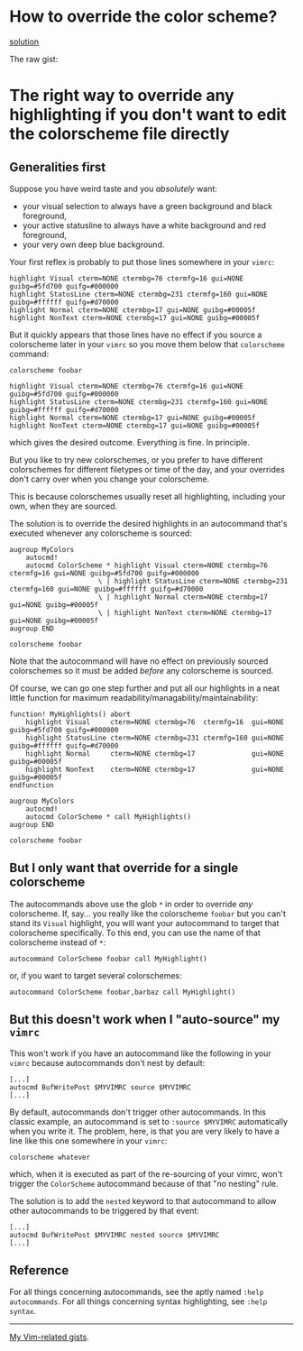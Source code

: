 # How to override the color scheme?
[solution](https://gist.github.com/romainl/379904f91fa40533175dfaec4c833f2f)

The raw gist:
# The right way to override any highlighting if you don't want to edit the colorscheme file directly

## Generalities first

Suppose you have weird taste and you *absolutely* want:

* your visual selection to always have a green background and black foreground,
* your active statusline to always have a white background and red foreground,
* your very own deep blue background.

Your first reflex is probably to put those lines somewhere in your `vimrc`:

    highlight Visual cterm=NONE ctermbg=76 ctermfg=16 gui=NONE guibg=#5fd700 guifg=#000000
    highlight StatusLine cterm=NONE ctermbg=231 ctermfg=160 gui=NONE guibg=#ffffff guifg=#d70000
    highlight Normal cterm=NONE ctermbg=17 gui=NONE guibg=#00005f
    highlight NonText cterm=NONE ctermbg=17 gui=NONE guibg=#00005f

But it quickly appears that those lines have no effect if you source a colorscheme later in your `vimrc` so you move them below that `colorscheme` command:

    colorscheme foobar

    highlight Visual cterm=NONE ctermbg=76 ctermfg=16 gui=NONE guibg=#5fd700 guifg=#000000
    highlight StatusLine cterm=NONE ctermbg=231 ctermfg=160 gui=NONE guibg=#ffffff guifg=#d70000
    highlight Normal cterm=NONE ctermbg=17 gui=NONE guibg=#00005f
    highlight NonText cterm=NONE ctermbg=17 gui=NONE guibg=#00005f

which gives the desired outcome. Everything is fine. In principle.

But you like to try new colorschemes, or you prefer to have different colorschemes for different filetypes or time of the day, and your overrides don't carry over when you change your colorscheme.

This is because colorschemes usually reset all highlighting, including your own, when they are sourced.

The solution is to override the desired highlights in an autocommand that's executed whenever any colorscheme is sourced:

    augroup MyColors
        autocmd!
        autocmd ColorScheme * highlight Visual cterm=NONE ctermbg=76 ctermfg=16 gui=NONE guibg=#5fd700 guifg=#000000
                          \ | highlight StatusLine cterm=NONE ctermbg=231 ctermfg=160 gui=NONE guibg=#ffffff guifg=#d70000
                          \ | highlight Normal cterm=NONE ctermbg=17 gui=NONE guibg=#00005f
                          \ | highlight NonText cterm=NONE ctermbg=17 gui=NONE guibg=#00005f
    augroup END

    colorscheme foobar

Note that the autocommand will have no effect on previously sourced colorschemes so it must be added *before* any colorscheme is sourced.

Of course, we can go one step further and put all our highlights in a neat little function for maximum readability/managability/maintainability:

    function! MyHighlights() abort
        highlight Visual     cterm=NONE ctermbg=76  ctermfg=16  gui=NONE guibg=#5fd700 guifg=#000000
        highlight StatusLine cterm=NONE ctermbg=231 ctermfg=160 gui=NONE guibg=#ffffff guifg=#d70000
        highlight Normal     cterm=NONE ctermbg=17              gui=NONE guibg=#00005f
        highlight NonText    cterm=NONE ctermbg=17              gui=NONE guibg=#00005f
    endfunction

    augroup MyColors
        autocmd!
        autocmd ColorScheme * call MyHighlights()
    augroup END

    colorscheme foobar

## But I only want that override for a single colorscheme

The autocommands above use the glob `*` in order to override *any* colorscheme. If, say… you really like the colorscheme `foobar` but you can't stand its `Visual` highlight, you will want your autocommand to target that colorscheme specifically. To this end, you can use the name of that colorscheme instead of `*`:

    autocommand ColorScheme foobar call MyHighlight()

or, if you want to target several colorschemes:

    autocommand ColorScheme foobar,barbaz call MyHighlight()

## But this doesn't work when I "auto-source" my `vimrc`

This won't work if you have an autocommand like the following in your `vimrc` because autocommands don't nest by default:

    [...]
    autocmd BufWritePost $MYVIMRC source $MYVIMRC
    [...]

By default, autocommands don't trigger other autocommands. In this classic example, an autocommand is set to `:source $MYVIMRC` automatically when you write it. The problem, here, is that you are very likely to have a line like this one somewhere in your `vimrc`:

    colorscheme whatever

which, when it is executed as part of the re-sourcing of your vimrc, won't trigger the `ColorScheme` autocommand because of that "no nesting" rule.

The solution is to add the `nested` keyword to that autocommand to allow other autocommands to be triggered by that event:

    [...]
    autocmd BufWritePost $MYVIMRC nested source $MYVIMRC
    [...]

## Reference

For all things concerning autocommands, see the aptly named `:help autocommands`. For all things concerning syntax highlighting, see `:help syntax`.

---

[My Vim-related 
gists](https://gist.github.com/romainl/4b9f139d2a8694612b924322de1025ce).
